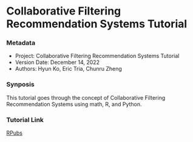 # Collaborative Filtering Recommendation Systems Tutorial

### Metadata
- Project: Collaborative Filtering Recommendation Systems Tutorial
- Version Date: December 14, 2022
- Authors: Hyun Ko, Eric Tria, Chunru Zheng

### Synposis
This tutorial goes through the concept of Collaborative Filtering Recommendation Systems using math, R, and Python.

### Tutorial Link
[RPubs](https://rpubs.com/erictria/collaborative-filtering)